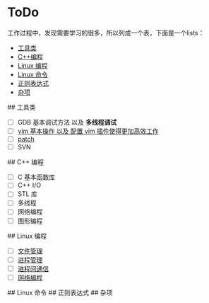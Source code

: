 ﻿ToDo
=====

工作过程中，发现需要学习的很多，所以列成一个表，下面是一个lists：

* [工具类](#tools)
* [C++编程](#cppProgram)
* [Linux 编程](#linuxProgram)
* [Linux 命令](#linuxCommand)
* [正则表达式](#regularExpression)
* [杂项](#miscellaneous)

<a name="tools"/>
## 工具类

- [ ] GDB 基本调试方法 以及 **多线程调试**
- [ ] [vim 基本操作 以及 配置 vim 插件使得更加高效工作](tools/vim.md)
- [ ] [patch](tools/patch.md)
- [ ] SVN

<a name="cppProgram" />
## C++ 编程

- [ ] C 基本函数库
- [ ] C++ I/O
- [ ] STL 库
- [ ] 多线程
- [ ] 网络编程
- [ ] 图形编程

<a name="linuxProgram" />
## Linux 编程

- [ ] [文件管理](linuxProgram/fileIO)
- [ ] [进程管理](linuxProgram/process)
- [ ] [进程间通信](linuxProgram/IPC)
- [ ] [网络编程](linuxProgram/socket)

<a name="linuxCommand" />
## Linux 命令


<a name="regularExpression" />
## 正则表达式

<a name="miscellaneous" />
## 杂项